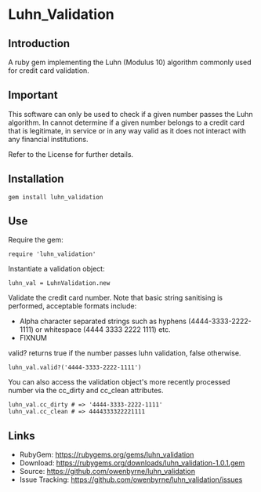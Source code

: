 # Luhn_Validation

## Introduction
A ruby gem implementing the Luhn (Modulus 10) algorithm commonly used for credit card validation.

## Important
This software can only be used to check if a given number passes the Luhn algorithm.  In cannot determine if a given number belongs to a credit card that is legitimate, in service or in any way valid as it does not interact with any financial institutions.

Refer to the License for further details.

## Installation

	gem install luhn_validation

## Use
Require the gem:

    require 'luhn_validation'

Instantiate a validation object:

	luhn_val = LuhnValidation.new

Validate the credit card number.  Note that basic string sanitising is performed, acceptable formats include:

* Alpha character separated strings such as hyphens (4444-3333-2222-1111) or whitespace (4444 3333 2222 1111) etc.
* FIXNUM

valid? returns true if the number passes luhn validation, false otherwise.

    luhn_val.valid?('4444-3333-2222-1111')

You can also access the validation object's more recently processed number via the cc_dirty and cc_clean attributes.

    luhn_val.cc_dirty # => '4444-3333-2222-1111'
    luhn_val.cc_clean # => 4444333322221111


## Links
* RubyGem: https://rubygems.org/gems/luhn_validation
* Download: https://rubygems.org/downloads/luhn_validation-1.0.1.gem
* Source: https://github.com/owenbyrne/luhn_validation
* Issue Tracking: https://github.com/owenbyrne/luhn_validation/issues